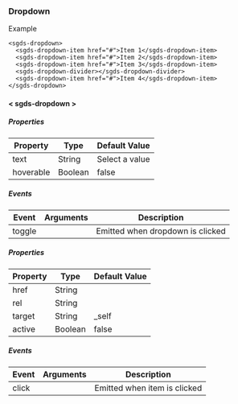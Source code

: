 ### Dropdown
Example
```
<sgds-dropdown>
  <sgds-dropdown-item href="#">Item 1</sgds-dropdown-item>
  <sgds-dropdown-item href="#">Item 2</sgds-dropdown-item>
  <sgds-dropdown-item href="#">Item 3</sgds-dropdown-item>
  <sgds-dropdown-divider></sgds-dropdown-divider>
  <sgds-dropdown-item href="#">Item 4</sgds-dropdown-item>
</sgds-dropdown>
```
#### &lt; sgds-dropdown &gt;
##### Properties
| Property  | Type | Default Value |
| ------------- | ------------- | ------------- |
|  text | String  | Select a value |
| hoverable  | Boolean  | false |
##### Events
| Event  | Arguments | Description |
| ------------- | ------------- | ------------- |
| toggle  |   | Emitted when dropdown is clicked |

#### <sgds-dropdown-item>
##### Properties
| Property  | Type | Default Value |
| ------------- | ------------- | ------------- |
|  href | String  |  |
| rel  | String  |  |
| target  | String  | _self |
| active  | Boolean  | false |
##### Events
| Event  | Arguments | Description |
| ------------- | ------------- | ------------- |
| click  |   | Emitted when item is clicked |
